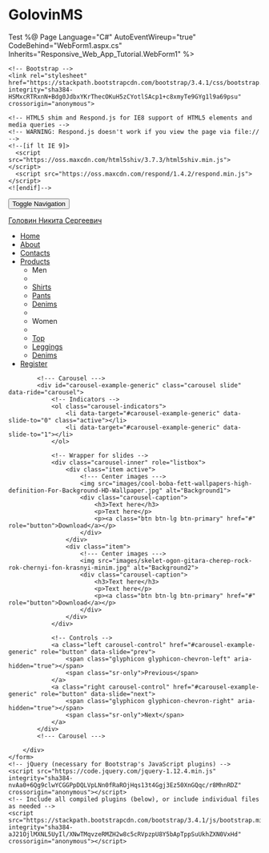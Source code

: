 # GolovinMS
Test
%@ Page Language="C#" AutoEventWireup="true" CodeBehind="WebForm1.aspx.cs" Inherits="Responsive_Web_App_Tutorial.WebForm1" %>

<!DOCTYPE html>

<html xmlns="http://www.w3.org/1999/xhtml">
<head runat="server">
    <meta charset="utf-8">
    <meta http-equiv="X-UA-Compatible" content="IE=edge">
    <meta name="viewport" content="width=device-width, initial-scale=1">
    <!-- The above 3 meta tags *must* come first in the head; any other head content must come *after* these tags -->
    <title>Kiba 23</title>

    <!-- Bootstrap -->
    <link rel="stylesheet" href="https://stackpath.bootstrapcdn.com/bootstrap/3.4.1/css/bootstrap.min.css" integrity="sha384-HSMxcRTRxnN+Bdg0JdbxYKrThecOKuH5zCYotlSAcp1+c8xmyTe9GYg1l9a69psu" crossorigin="anonymous">

    <!-- HTML5 shim and Respond.js for IE8 support of HTML5 elements and media queries -->
    <!-- WARNING: Respond.js doesn't work if you view the page via file:// -->
    <!--[if lt IE 9]>
      <script src="https://oss.maxcdn.com/html5shiv/3.7.3/html5shiv.min.js"></script>
      <script src="https://oss.maxcdn.com/respond/1.4.2/respond.min.js"></script>
    <![endif]-->
</head>
<body>
    <form id="form1" runat="server">
        <div>
            <div class="navbar navbar-default navbar-fixed-top" role="navigation">
                <div class="container">
                    <div class="navbar-header">
                        <button type="button" class="navbar-toggle" data-toggle="collapse" data-target=".navbar-collapse">
                            <span class="sr-only">Toggle Navigation</span>
                            <span class="icon-bar"></span>
                            <span class="icon-bar"></span>
                            <span class="icon-bar"></span>
                        </button>
                        <a class="navbar-brand" href="index.html">
                            <p>Головин Никита Сергеевич</p>
                        </a>
                    </div>
                    <div class="navbar-collapse collapse">
                        <ul class="nav navbar-nav navbar-right">
                            <li class="active"><a href="index.html">Home</a></li>
                            <li><a href="#">About</a></li>
                            <li><a href="#">Contacts</a></li>
                            <li class="dropdown">
                                <a href="#" class="dropdown-toggle" data-toggle="dropdown">Products<b class="caret"></b></a>
                                <ul class="dropdown-menu">
                                    <li class="dropdown-header">Men</li>
                                    <li role="separator" class="divider"></li>
                                    <li><a href="#">Shirts</a></li>
                                    <li><a href="#">Pants</a></li>
                                    <li><a href="#">Denims</a></li>
                                    <li role="separator" class="divider"></li>
                                    <li class="dropdown-header">Women</li>
                                    <li role="separator" class="divider"></li>
                                    <li><a href="#">Top</a></li>
                                    <li><a href="#">Leggings</a></li>
                                    <li><a href="#">Denims</a></li>
                                </ul>
                            </li>
                            <li><a href="#">Register</a></li>
                        </ul>
                    </div>
                </div>
            </div>

            <!--- Carousel --->
            <div id="carousel-example-generic" class="carousel slide" data-ride="carousel">
                <!-- Indicators -->
                <ol class="carousel-indicators">
                    <li data-target="#carousel-example-generic" data-slide-to="0" class="active"></li>
                    <li data-target="#carousel-example-generic" data-slide-to="1"></li>
                </ol>

                <!-- Wrapper for slides -->
                <div class="carousel-inner" role="listbox">
                    <div class="item active">
                        <!--- Center images --->
                        <img src="images/cool-boba-fett-wallpapers-high-definition-For-Background-HD-Wallpaper.jpg" alt="Background1">
                        <div class="carousel-caption">
                            <h3>Text here</h3>
                            <p>Text here</p>
                            <p><a class="btn btn-lg btn-primary" href="#" role="button">Download</a></p>
                        </div>
                    </div>
                    <div class="item">
                        <!--- Center images --->
                        <img src="images/skelet-ogon-gitara-cherep-rock-rok-chernyi-fon-krasnyi-minim.jpg" alt="Background2">
                        <div class="carousel-caption">
                            <h3>Text here</h3>
                            <p>Text here</p>
                            <p><a class="btn btn-lg btn-primary" href="#" role="button">Download</a></p>
                        </div>
                    </div>
                </div>

                <!-- Controls -->
                <a class="left carousel-control" href="#carousel-example-generic" role="button" data-slide="prev">
                    <span class="glyphicon glyphicon-chevron-left" aria-hidden="true"></span>
                    <span class="sr-only">Previous</span>
                </a>
                <a class="right carousel-control" href="#carousel-example-generic" role="button" data-slide="next">
                    <span class="glyphicon glyphicon-chevron-right" aria-hidden="true"></span>
                    <span class="sr-only">Next</span>
                </a>
            </div>
            <!--- Carousel --->

        </div>
    </form>
    <!-- jQuery (necessary for Bootstrap's JavaScript plugins) -->
    <script src="https://code.jquery.com/jquery-1.12.4.min.js" integrity="sha384-nvAa0+6Qg9clwYCGGPpDQLVpLNn0fRaROjHqs13t4Ggj3Ez50XnGQqc/r8MhnRDZ" crossorigin="anonymous"></script>
    <!-- Include all compiled plugins (below), or include individual files as needed -->
    <script src="https://stackpath.bootstrapcdn.com/bootstrap/3.4.1/js/bootstrap.min.js" integrity="sha384-aJ21OjlMXNL5UyIl/XNwTMqvzeRMZH2w8c5cRVpzpU8Y5bApTppSuUkhZXN0VxHd" crossorigin="anonymous"></script>
</body>
</html>
